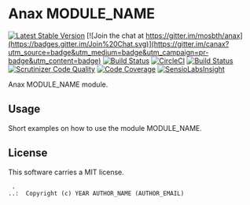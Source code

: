 Anax MODULE_NAME
==================================

[![Latest Stable Version](https://poser.pugx.org/anax/MODULE_NAME/v/stable)](https://packagist.org/packages/anax/MODULE_NAME)
[![Join the chat at https://gitter.im/mosbth/anax](https://badges.gitter.im/Join%20Chat.svg)](https://gitter.im/canax?utm_source=badge&utm_medium=badge&utm_campaign=pr-badge&utm_content=badge)
[![Build Status](https://travis-ci.org/canax/MODULE_NAME.svg?branch=master)](https://travis-ci.org/canax/MODULE_NAME)
[![CircleCI](https://circleci.com/gh/canax/MODULE_NAME.svg?style=svg)](https://circleci.com/gh/canax/MODULE_NAME)
[![Build Status](https://scrutinizer-ci.com/g/canax/MODULE_NAME/badges/build.png?b=master)](https://scrutinizer-ci.com/g/canax/MODULE_NAME/build-status/master)
[![Scrutinizer Code Quality](https://scrutinizer-ci.com/g/canax/MODULE_NAME/badges/quality-score.png?b=master)](https://scrutinizer-ci.com/g/canax/MODULE_NAME/?branch=master)
[![Code Coverage](https://scrutinizer-ci.com/g/canax/MODULE_NAME/badges/coverage.png?b=master)](https://scrutinizer-ci.com/g/canax/MODULE_NAME/?branch=master)
[![SensioLabsInsight](https://insight.sensiolabs.com/projects/d831fd4c-b7c6-4ff0-9a83-102440af8929/mini.png)](https://insight.sensiolabs.com/projects/d831fd4c-b7c6-4ff0-9a83-102440af8929)

Anax MODULE_NAME module.



Usage
------------------

Short examples on how to use the module MODULE_NAME.



License
------------------

This software carries a MIT license.



```
 .  
..:  Copyright (c) YEAR AUTHOR_NAME (AUTHOR_EMAIL)
```
